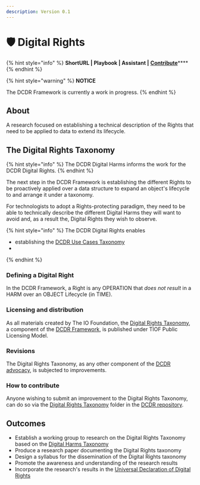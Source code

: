 ```yaml
---
description: Version 0.1
---
```


# 🛡 Digital Rights

{% hint style="info" %}
**ShortURL | Playbook | Assistant |** [**Contribute**](https://tiof.click/DCDRDigitalRightsContribute)****
{% endhint %}

{% hint style="warning" %}
**NOTICE**

The DCDR Framework is currently a work in progress.
{% endhint %}

## About

A research focused on establishing a technical description of the Rights that need to be applied to data to extend its lifecycle.

## The Digital Rights Taxonomy

{% hint style="info" %}
The DCDR Digital Harms informs the work for the DCDR Digital Rights.
{% endhint %}

The next step in the DCDR Framework is establishing the different Rights to be proactively applied over a data structure to expand an object's lifecycle to and arrange it under a taxonomy.

For technologists to adopt a Rights-protecting paradigm, they need to be able to technically describe the different Digital Harms they will want to avoid and, as a result the, Digital Rights they wish to observe.

{% hint style="info" %}
The DCDR Digital Rights enables

* establishing the [DCDR Use Cases Taxonomy](https://tiof.click/DCDRUseCases)
*
{% endhint %}

### Defining a Digital Right

In the DCDR Framework, a Right is any OPERATION that _does not result_ in a HARM over an OBJECT Lifecycle (in TIME).

### Licensing and distribution

As all materials created by The IO Foundation, the [Digital Rights Taxonomy](https://tiof.click/DCDRDigitalRights), a component of the [DCDR Framework](https://tiof.click/DCDRFramework), is published under TIOF Public Licensing Model.

### Revisions

The Digital Rights Taxonomy, as any other component of the [DCDR advocacy](https://tiof.click/DCDRDocs), is subjected to improvements.

### How to contribute

Anyone wishing to submit an improvement to the Digital Rights Taxonomy, can do so via the [Digital Rights Taxonomy](https://tiof.click/DCDRDigitalRightsContribute) folder in the [DCDR repository](https://tiof.click/DCDRRepo).

## Outcomes

* Establish a working group to research on the Digital Rights Taxonomy based on the [Digital Harms Taxonomy](https://tiof.click/DCDRDigitalHarms)
* Produce a research paper documenting the Digital Rights taxonomy
* Design a syllabus for the dissemination of the Digital Rights taxonomy
* Promote the awareness and understanding of the research results
* Incorporate the research's results in the [Universal Declaration of Digital Rights](https://tiof.click/UDDRDocs)
